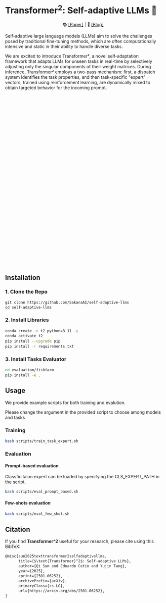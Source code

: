<h1 align="center">
<h1>Transformer<sup>2</sup>: Self-adaptive LLMs 🐙 </h1>
</h1>
<p align="center">
  📚 <a href="https://arxiv.org/abs/2501.06252">[Paper]</a> |
  📄 <a href="https://sakana.ai/transformer-squared">[Blog]</a>
</p>

Self-adaptive large language models (LLMs) aim to solve the challenges posed by traditional fine-tuning methods, which are often computationally intensive and static in their ability to handle diverse tasks.  

We are excited to introduce Transformer², a novel self-adaptation framework that adapts LLMs for unseen tasks in real-time by selectively adjusting only the singular components of their weight matrices. 
During inference, Transformer² employs a two-pass mechanism: first, a dispatch system identifies the task properties, and then task-specific "expert" vectors, trained using reinforcement learning, are dynamically mixed to obtain targeted behavior for the incoming prompt. 
<h1 align="center">
  <a>
    <img width="500" src="assets/cover.gif"></a><br>
<br>    


## Installation

### 1. Clone the Repo
```
git clone https://github.com/SakanaAI/self-adaptive-llms
cd self-adaptive-llms
```

### 2. Install Libraries
```bash
conda create -n t2 python=3.11 -y
conda activate t2
pip install --upgrade pip
pip install -r requirements.txt
```

### 3. Install Tasks Evaluator
```bash
cd evaluation/fishfarm
pip install -e .
```

## Usage
We provide example scripts for both training and evalution.  

Please change the argument in the provided script to choose among models and tasks

### Training

```bash
bash scripts/train_task_expert.sh
```

### Evaluation

#### Prompt-based evaluation
Classficitaion expert can be loaded by specifying the CLS_EXPERT_PATH in the script.
```bash
bash scripts/eval_prompt_based.sh
```

#### Few-shots evaluation
```bash
bash scripts/eval_few_shot.sh
```

## Citation
If you find **Transformer^2** useful for your research, please cite using this BibTeX:
```
@misc{sun2025texttransformer2selfadaptivellms,
      title={$\text{Transformer}^2$: Self-adaptive LLMs}, 
      author={Qi Sun and Edoardo Cetin and Yujin Tang},
      year={2025},
      eprint={2501.06252},
      archivePrefix={arXiv},
      primaryClass={cs.LG},
      url={https://arxiv.org/abs/2501.06252}, 
}
```
